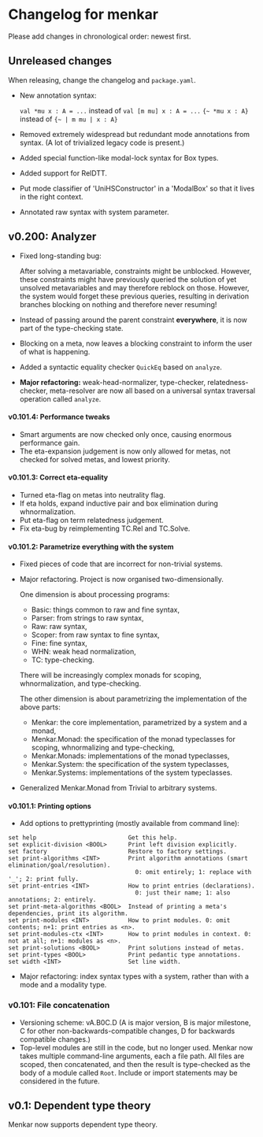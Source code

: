 # Changelog for menkar
Please add changes in chronological order: newest first.

## Unreleased changes
When releasing, change the changelog and `package.yaml`.

*  New annotation syntax:

   `val *mu x : A = ...` instead of `val [m mu] x : A = ...`
   `{~ *mu x : A}` instead of `{~ | m mu | x : A}`
*  Removed extremely widespread but redundant mode annotations from syntax. (A lot of trivialized legacy code is present.)
*  Added special function-like modal-lock syntax for Box types.
*  Added support for RelDTT.
*  Put mode classifier of 'UniHSConstructor' in a 'ModalBox' so that it lives in the right context.
*  Annotated raw syntax with system parameter.

## v0.200: Analyzer

*  Fixed long-standing bug:

   After solving a metavariable, constraints might be unblocked. However, these constraints might have previously queried
   the solution of yet unsolved metavariables and may therefore reblock on those. However, the system would forget these
   previous queries, resulting in derivation branches blocking on nothing and therefore never resuming!

*  Instead of passing around the parent constraint **everywhere**, it is now part of the type-checking state.
*  Blocking on a meta, now leaves a blocking constraint to inform the user of what is happening.
*  Added a syntactic equality checker `QuickEq` based on `analyze`.
*  **Major refactoring:** weak-head-normalizer, type-checker, relatedness-checker, meta-resolver are now all based on a universal syntax traversal operation called `analyze`.

#### v0.101.4: Performance tweaks
*  Smart arguments are now checked only once, causing enormous performance gain.
*  The eta-expansion judgement is now only allowed for metas, not checked for solved metas, and lowest priority.

#### v0.101.3: Correct eta-equality
*  Turned eta-flag on metas into neutrality flag.
*  If eta holds, expand inductive pair and box elimination during whnormalization.
*  Put eta-flag on term relatedness judgement.
*  Fix eta-bug by reimplementing TC.Rel and TC.Solve.

#### v0.101.2: Parametrize everything with the system
*  Fixed pieces of code that are incorrect for non-trivial systems.

*  Major refactoring. Project is now organised two-dimensionally.

   One dimension is about processing programs:

   * Basic: things common to raw and fine syntax,
   * Parser: from strings to raw syntax,
   * Raw: raw syntax,
   * Scoper: from raw syntax to fine syntax,
   * Fine: fine syntax,
   * WHN: weak head normalization,
   * TC: type-checking.

   There will be increasingly complex monads for scoping, whnormalization, and type-checking.

   The other dimension is about parametrizing the implementation of the above parts:
   
   * Menkar: the core implementation, parametrized by a system and a monad,
   * Menkar.Monad: the specification of the monad typeclasses for scoping, whnormalizing and type-checking,
   * Menkar.Monads: implementations of the monad typeclasses,
   * Menkar.System: the specification of the system typeclasses,
   * Menkar.Systems: implementations of the system typeclasses.

*  Generalized Menkar.Monad from Trivial to arbitrary systems.

#### v0.101.1: Printing options
* Add options to prettyprinting (mostly available from command line):
```
set help                          Get this help.
set explicit-division <BOOL>      Print left division explicitly.
set factory                       Restore to factory settings.
set print-algorithms <INT>        Print algorithm annotations (smart elimination/goal/resolution).
                                    0: omit entirely; 1: replace with '_'; 2: print fully.
set print-entries <INT>           How to print entries (declarations).
                                    0: just their name; 1: also annotations; 2: entirely.
set print-meta-algorithms <BOOL>  Instead of printing a meta's dependencies, print its algorithm.
set print-modules <INT>           How to print modules. 0: omit contents; n+1: print entries as <n>.
set print-modules-ctx <INT>       How to print modules in context. 0: not at all; n+1: modules as <n>.
set print-solutions <BOOL>        Print solutions instead of metas.
set print-types <BOOL>            Print pedantic type annotations.
set width <INT>                   Set line width.
```
* Major refactoring: index syntax types with a system, rather than with a mode and a modality type.

### v0.101: File concatenation
* Versioning scheme: vA.B0C.D (A is major version, B is major milestone, C for other non-backwards-compatible changes, D for backwards compatible changes.)
* Top-level modules are still in the code, but no longer used. Menkar now takes multiple command-line arguments, each a file path. All files are scoped, then concatenated, and then the result is type-checked as the body of a module called `Root`. Include or import statements may be considered in the future.

## v0.1: Dependent type theory
Menkar now supports dependent type theory.

